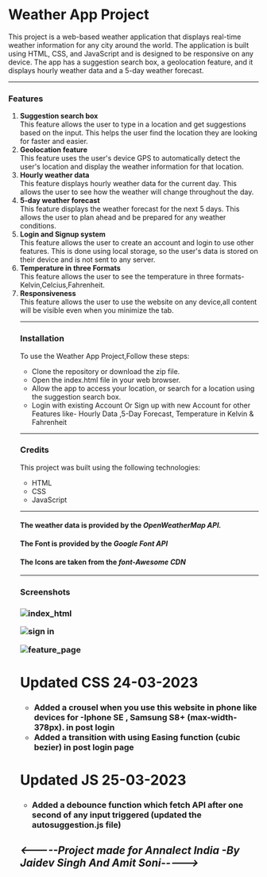<h1>Weather App Project</h1>

This project is a web-based weather application that displays real-time weather information for any city around the world.
The application is built using HTML, CSS, and JavaScript and is designed to be responsive on any device.
The app has a suggestion search box, a geolocation feature, and it displays hourly weather data and a 5-day weather forecast.<hr>

<h3>Features</h3>
<ol>
<li><b>Suggestion search box</b></li>This feature allows the user to type in a location and get suggestions based on the input.
This helps the user find the location they are looking for faster and easier.

<li><b>Geolocation feature</b></li>This feature uses the user's device GPS to automatically detect the user's location and display the weather information for that location.

<li><b>Hourly weather data</b></li>This feature displays hourly weather data for the current day. This allows the user to see how the weather will change throughout the day.

<li><b>5-day weather forecast</b></li>This feature displays the weather forecast for the next 5 days. This allows the user to plan ahead and be prepared for any weather conditions.

<li><b>Login and Signup system</b></li>This feature allows the user to create an account and login to use other features. This is done using local storage,
so the user's data is stored on their device and is not sent to any server.

<li><b>Temperature in three Formats</b></li>This feature allows the user to see the temperature in three formats-Kelvin,Celcius,Fahrenheit.

<li><b>Responsiveness</b></li>This feature allows the user to use the website on any device,all content will be visible even when you minimize the tab.

<hr><h3>Installation</h3>
To use the Weather App Project,Follow these steps:
<ul>
<li>Clone the repository or download the zip file.</li>
<li>Open the index.html file in your web browser.</li>
<li>Allow the app to access your location, or search for a location using the suggestion search box.</li>
<li>Login with existing Account Or Sign up with new Account for other Features like- Hourly Data ,5-Day Forecast, Temperature in Kelvin & Fahrenheit</li>
</ul><hr>
<h3>Credits</h3>
This project was built using the following technologies:
<ul>
<li>HTML</li>
<li>CSS</li>
<li>JavaScript</li>
</ul><hr>

<h4>The weather data is provided by the <i>OpenWeatherMap API.</i></h4>
<h4>The Font is provided by the <i>Google Font API</i></h4>
<h4>The Icons are taken from the <i>font-Awesome CDN</i></h4><hr>

<h3>Screenshots<h3>

![index_html](https://user-images.githubusercontent.com/120723984/226450879-aa077ce2-beca-4c2c-9497-ab09cd798344.jpg)


![sign in](https://user-images.githubusercontent.com/120723984/226450910-583c741a-8b0d-4e04-a1dd-9b81bbeee3c5.png)

![feature_page](https://user-images.githubusercontent.com/120723984/226450936-43dd7dbb-a190-40a3-8327-0d8d37b2b8d6.png)

<h1> Updated CSS   24-03-2023 </h1>
<h3><ul>
<li>Added a crousel when you use this website in phone like devices for -Iphone SE , Samsung S8+ (max-width-378px). in post login</li>
<li>Added a transition with using Easing function (cubic bezier) in post login page</li></ul>
<h1> Updated JS   25-03-2023 </h1>
<ul><li><h3>Added a debounce function which fetch API after one second of any input triggered (updated the autosuggestion.js file) </li>
</ul></h3>
<h2><i><-----Project made for Annalect India -By Jaidev Singh  And Amit Soni-----></i></h2>
